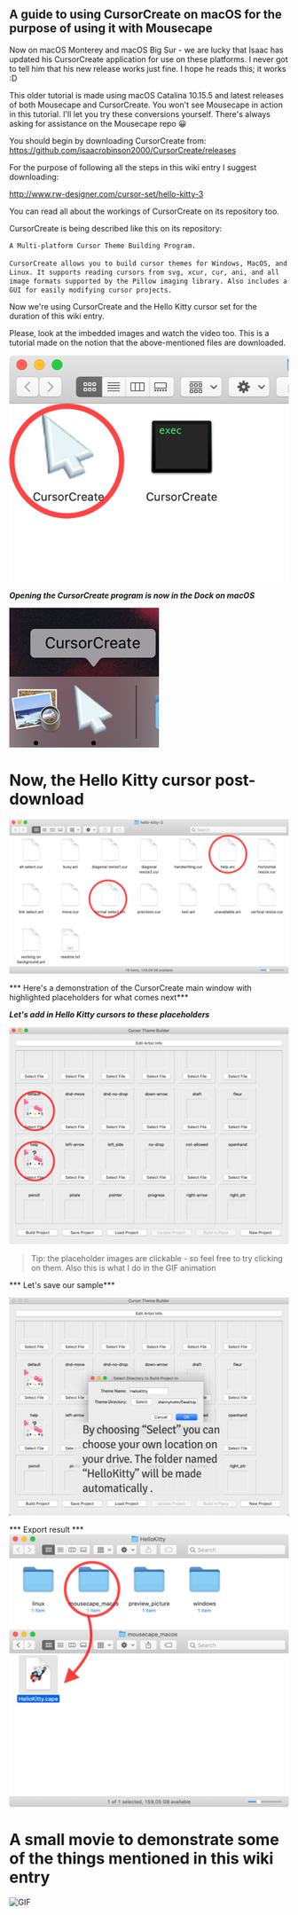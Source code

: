 A guide to using CursorCreate on macOS for the purpose of using it with Mousecape
-

Now on macOS Monterey and macOS Big Sur - we are lucky that Isaac has updated his CursorCreate application for use on these platforms. I never got to tell him that his new release works just fine. I hope he reads this; it works :D

This older tutorial is made using macOS Catalina 10.15.5 and latest releases of both Mousecape and CursorCreate. You won't see Mousecape in action in this tutorial. I'll let you try these conversions yourself.
There's always asking for assistance on the Mousecape repo 😀

You should begin by downloading CursorCreate from: https://github.com/isaacrobinson2000/CursorCreate/releases

For the purpose of following all the steps in this wiki entry I suggest downloading:

http://www.rw-designer.com/cursor-set/hello-kitty-3

You can read all about the workings of CursorCreate on its repository too.


CursorCreate is being described like this on its repository:
```
A Multi-platform Cursor Theme Building Program.

CursorCreate allows you to build cursor themes for Windows, MacOS, and Linux. It supports reading cursors from svg, xcur, cur, ani, and all image formats supported by the Pillow imaging library. Also includes a GUI for easily modifying cursor projects.
```

Now we're using CursorCreate and the Hello Kitty cursor set for the duration of this wiki entry. 

Please, look at the imbedded images and watch the video too. 
This is a tutorial made on the notion that the above-mentioned files are downloaded.


![GettingStarted](https://github.com/VisualisationExpo/CursorCreate-and-Mousecape-on-the-Mac/blob/main/CreateWithCursorCreate/2x-images/Post-Download%402x.png?raw=true)


***Opening the CursorCreate program is now in the Dock on macOS***

![DockIcon](https://github.com/VisualisationExpo/CursorCreate-and-Mousecape-on-the-Mac/blob/main/CreateWithCursorCreate/2x-images/DockIcon%402x.png?raw=true)

# Now, the Hello Kitty cursor post-download

![HelloKittyPostDownload](https://github.com/VisualisationExpo/CursorCreate-and-Mousecape-on-the-Mac/blob/main/CreateWithCursorCreate/2x-images/Locate%402x.png?raw=true)



*** Here's a demonstration of the CursorCreate main window with highlighted placeholders for what comes next***

***Let's add in Hello Kitty cursors to these placeholders***

![CursorCreatePlaceHolder](https://github.com/VisualisationExpo/CursorCreate-and-Mousecape-on-the-Mac/blob/main/CreateWithCursorCreate/2x-images/KittyPlaceholder%402x.png?raw=true)

> Tip: the placeholder images are clickable - so feel free to try clicking on them. Also this is what I do in the GIF animation

*** Let's save our sample***

![SaveProject](https://github.com/VisualisationExpo/CursorCreate-and-Mousecape-on-the-Mac/blob/main/CreateWithCursorCreate/2x-images/SaveProject%402x.png?raw=true)


*** Export result ***
![Result Export](https://github.com/VisualisationExpo/CursorCreate-and-Mousecape-on-the-Mac/blob/main/CreateWithCursorCreate/2x-images/Results@2x.png?raw=true)


# A small movie to demonstrate some of the things mentioned in this wiki entry

![GIF](https://github.com/VisualisationExpo/CursorCreate-and-Mousecape-on-the-Mac/blob/main/CreateWithCursorCreate/2x-images/SampleMovie.gif?raw=true)
